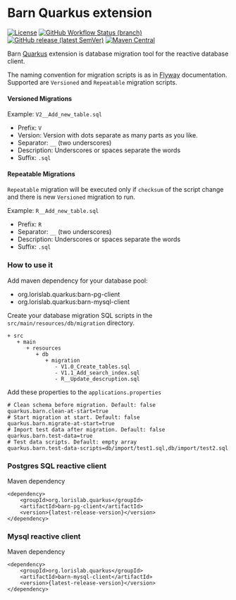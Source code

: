 # Barn Quarkus extension

[![License](https://img.shields.io/github/license/lorislab/quarkus-barn?style=for-the-badge&logo=apache)](https://www.apache.org/licenses/LICENSE-2.0)
[![GitHub Workflow Status (branch)](https://img.shields.io/github/workflow/status/lorislab/quarkus-barn/build/master?logo=github&style=for-the-badge)](https://github.com/lorislab/quarkus-barn/actions?query=workflow%3Abuild)
[![GitHub release (latest SemVer)](https://img.shields.io/github/v/release/lorislab/quarkus-barn?sort=semver&logo=github&style=for-the-badge)](https://github.com/lorislab/quarkus-barn/releases/latest)
[![Maven Central](https://img.shields.io/maven-central/v/org.lorislab.quarkus/barn?logo=java&style=for-the-badge)](https://maven-badges.herokuapp.com/maven-central/org.lorislab.quarkus/barn)


Barn [Quarkus](https://quarkus.io/) extension is database migration tool for the reactive database client.

The naming convention for migration scripts is as in [Flyway](https://flywaydb.org/documentation/migrations) documentation.
Supported are `Versioned` and `Repeatable` migration scripts. 
 
#### Versioned Migrations

Example: `V2__Add_new_table.sql`

* Prefix: `V`
* Version: Version with dots separate as many parts as you like.
* Separator: `__` (two underscores)
* Description: Underscores or spaces separate the words
* Suffix: `.sql`

#### Repeatable Migrations

`Repeatable` migration will be executed only if `checksum` of the script change and there is 
new `Versioned` migration to run.
 
Example: `R__Add_new_table.sql`

* Prefix: `R`
* Separator: `__` (two underscores)
* Description: Underscores or spaces separate the words
* Suffix: `.sql`

### How to use it

Add maven dependency for your database pool:
* org.lorislab.quarkus:barn-pg-client
* org.lorislab.quarkus:barn-mysql-client

Create your database migration SQL scripts in the `src/main/resources/db/migration` directory.
```shell script
+ src
   + main
      + resources
         + db
            + migration
               - V1.0_Create_tables.sql
               - V1.1_Add_search_index.sql
               - R__Update_descruption.sql
```
Add these properties to the `applications.properties`
```properties
# Clean schema before migration. Default: false
quarkus.barn.clean-at-start=true
# Start migration at start. Default: false
quarkus.barn.migrate-at-start=true
# Import test data after migration. Default: false 
quarkus.barn.test-data=true
# Test data scripts. Default: empty array
quarkus.barn.test-data-scripts=db/import/test1.sql,db/import/test2.sql
```

### Postgres SQL reactive client

Maven dependency
```
<dependency>
    <groupId>org.lorislab.quarkus</groupId>
    <artifactId>barn-pg-client</artifactId>
    <version>{latest-release-version}</version>
</dependency>
```

### Mysql reactive client

Maven dependency
```
<dependency>
    <groupId>org.lorislab.quarkus</groupId>
    <artifactId>barn-mysql-client</artifactId>
    <version>{latest-release-version}</version>
</dependency>
```
